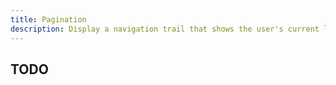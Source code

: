 ```yaml
---
title: Pagination
description: Display a navigation trail that shows the user's current location within a website or application
---
```


## TODO
